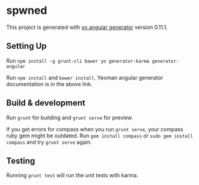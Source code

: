 # spwned

This project is generated with [yo angular generator](https://github.com/yeoman/generator-angular)
version 0.11.1.

## Setting Up

Run `npm install -g grunt-cli bower yo generator-karma generator-angular`

Run `npm install` and  `bower install`. Yeoman angular generator documentation is in the above link.

## Build & development

Run `grunt` for building and `grunt serve` for preview.

If you get errors for compass when you run `grunt serve`, your compass ruby gem might be outdated. Run `gem install compass` or `sudo gem install compass` and try `grunt serve` again.

## Testing

Running `grunt test` will run the unit tests with karma.
